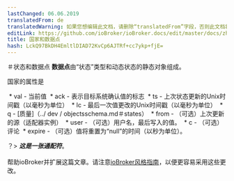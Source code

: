 ```yaml
---
lastChanged: 06.06.2019
translatedFrom: de
translatedWarning: 如果您想编辑此文档，请删除“translatedFrom”字段，否则此文档将再次自动翻译
editLink: https://github.com/ioBroker/ioBroker.docs/edit/master/docs/zh-cn/basics/states.md
title: 国家和数据点
hash: LckQ97BkDH4EmltlDIAD72KvCp6AJTRf+cc7ykp+fjE=
---
```

＃状态和数据点
**数据点**由“状态”类型和动态状态的静态对象组成。

国家的属性是

 * val  - 当前值
 * ack  - 表示目标系统确认值的标志
 * ts  - 上次状态更新的Unix时间戳（以毫秒为单位）
 * lc  - 最后一次值更改的Unix时间戳（以毫秒为单位）
 * q  -  [质量]（../ dev / objectsschema.md＃states）
 * from  - （可选）上次更新的源（适配器实例）
 * user  - （可选）用户名，最后写入的值。
 * c  - （可选）评论
 * expire  - （可选）值将重置为“null”的时间（以秒为单位）。

？&gt; ***这是一张通配符***。 <br><br>帮助ioBroker并扩展这篇文章。请注意[ioBroker风格指南](community/styleguidedoc)，以便更容易采用这些更改。